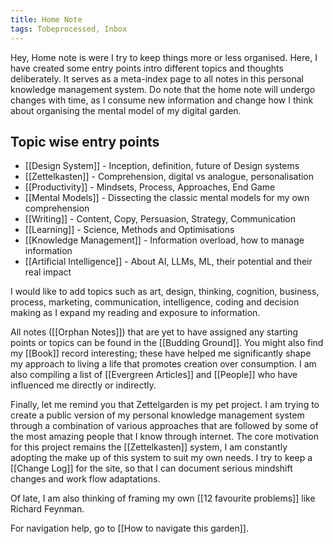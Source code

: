 ```yaml
---
title: Home Note
tags: Tobeprocessed, Inbox
---
```


Hey, Home note is were I try to keep things more or less organised. Here, I have created some entry points intro different topics and thoughts deliberately. It serves as a meta-index page to all notes in this personal knowledge management system. Do note that the home note will undergo changes with time, as I consume new information and change how I think about organising the mental model of my digital garden.

## Topic wise entry points

- [[Design System]] - Inception, definition, future of Design systems 
- [[Zettelkasten]] - Comprehension, digital vs analogue, personalisation
- [[Productivity]] - Mindsets, Process, Approaches, End Game  
- [[Mental Models]] - Dissecting the classic mental models for my own comprehension
- [[Writing]] - Content, Copy, Persuasion, Strategy, Communication 
- [[Learning]] - Science, Methods and Optimisations 
- [[Knowledge Management]] - Information overload, how to manage information 
- [[Artificial Intelligence]] - About AI, LLMs, ML, their potential and their real impact

I would like to add topics such as art, design,  thinking, cognition, business, process, marketing, communication, intelligence, coding and decision making as I expand my reading and exposure to information.

All notes ([[Orphan Notes]]) that are yet to have assigned any starting points or topics can be found in the [[Budding Ground]]. You might also find my [[Book]] record interesting; these have helped me significantly shape my approach to living a life that promotes creation over consumption. I am also compiling a list of [[Evergreen Articles]] and [[People]] who have influenced me directly or indirectly.

Finally, let me remind you that Zettelgarden is my pet project. I am trying to create a public version of my personal knowledge management system through a combination of various approaches that are followed by some of the most amazing people that I know through internet. The core motivation for this project remains the [[Zettelkasten]] system, I am constantly adopting the make up of this system to suit my own needs. I try to keep a [[Change Log]] for the site, so that I can document serious mindshift changes and work flow adaptations.

Of late, I am also thinking of framing my own [[12 favourite problems]] like Richard Feynman.


For navigation help, go to [[How to navigate this garden]].

